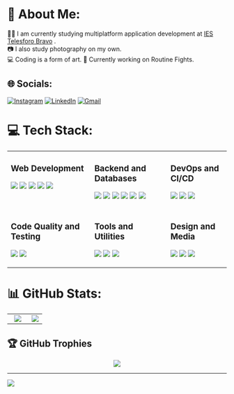 # 💫 About Me:
✍🏻 I am currently studying multiplatform application development at <a href="https://www3.gobiernodecanarias.org/medusa/edublog/iespuertodelacruztelesforobravo/">IES Telesforo Bravo</a> .<br>
📷 I also study photography on my own.<br/>
💻 Coding is a form of art.
🚧 Currently working on Routine Fights.


## 🌐 Socials:
[![Instagram](https://img.shields.io/badge/Instagram-%23E4405F.svg?logo=Instagram&logoColor=white)](https://instagram.com/jonaykb_) [![LinkedIn](https://img.shields.io/badge/LinkedIn-%230077B5.svg?logo=linkedin&logoColor=white)](https://www.linkedin.com/in/jonay-contreras-rodriguez-41164430a/) [![Gmail](https://img.shields.io/badge/Gmail-%23FF0000.svg?logo=gmail&logoColor=white)](mailto:jonaykb@gmail.com)

# 💻 Tech Stack:
<div align="center">
  <table>
    <!-- Primera fila -->
    <tr>
      <td style="max-width: 300px; vertical-align: top;">
        <h3>Web Development</h3>
        <p>
          <img src="https://img.shields.io/badge/javascript-%23323330.svg?style=for-the-badge&logo=javascript&logoColor=%23F7DF1E"/>
          <img src="https://img.shields.io/badge/react-%2320232a.svg?style=for-the-badge&logo=react&logoColor=%2361DAFB"/>
          <img src="https://img.shields.io/badge/node.js-6DA55F?style=for-the-badge&logo=node.js&logoColor=white"/>
          <img src="https://img.shields.io/badge/bootstrap-%238511FA.svg?style=for-the-badge&logo=bootstrap&logoColor=white"/>
          <img src="https://img.shields.io/badge/angular.js-%23E23237.svg?style=for-the-badge&logo=angularjs&logoColor=white"/>
        </p>
      </td>
      <td style="max-width: 300px; vertical-align: top;">
        <h3>Backend and Databases</h3>
        <p>
          <img src="https://img.shields.io/badge/spring-%236DB33F.svg?style=for-the-badge&logo=spring&logoColor=white"/>
          <img src="https://img.shields.io/badge/apache%20tomcat-%23F8DC75.svg?style=for-the-badge&logo=apache-tomcat&logoColor=black"/>
          <img src="https://img.shields.io/badge/MongoDB-%234ea94b.svg?style=for-the-badge&logo=mongodb&logoColor=white"/>
          <img src="https://img.shields.io/badge/mysql-4479A1.svg?style=for-the-badge&logo=mysql&logoColor=white"/>
          <img src="https://img.shields.io/badge/sqlite-%2307405e.svg?style=for-the-badge&logo=sqlite&logoColor=white"/>
          <img src="https://img.shields.io/badge/Hibernate-59666C?style=for-the-badge&logo=Hibernate&logoColor=white"/>
        </p>
      </td>
      <td style="max-width: 300px; vertical-align: top;">
        <h3>DevOps and CI/CD</h3>
        <p>
          <img src="https://img.shields.io/badge/github%20actions-%232671E5.svg?style=for-the-badge&logo=githubactions&logoColor=white"/>
          <img src="https://img.shields.io/badge/NPM-%23CB3837.svg?style=for-the-badge&logo=npm&logoColor=white"/>
          <img src="https://img.shields.io/badge/Postman-FF6C37?style=for-the-badge&logo=postman&logoColor=white"/>
        </p>
      </td>
    </tr>
    <!-- Segunda fila -->
    <tr>
      <td style="max-width: 300px; vertical-align: top;">
        <h3>Code Quality and Testing</h3>
        <p>
          <img src="https://img.shields.io/badge/-Swagger-%23Clojure?style=for-the-badge&logo=swagger&logoColor=white"/>
          <img src="https://img.shields.io/badge/SonarLint-CB2029?style=for-the-badge&logo=SONARLINT&logoColor=white"/>
        </p>
      </td>
      <td style="max-width: 300px; vertical-align: top;">
        <h3>Tools and Utilities</h3>
        <p>
          <img src="https://img.shields.io/badge/PowerShell-%235391FE.svg?style=for-the-badge&logo=powershell&logoColor=white"/>
          <img src="https://img.shields.io/badge/Windows%20Terminal-%234D4D4D.svg?style=for-the-badge&logo=windows-terminal&logoColor=white"/>
          <img src="https://img.shields.io/badge/github-%23121011.svg?style=for-the-badge&logo=github&logoColor=white"/>
        </p>
      </td>
      <td style="max-width: 300px; vertical-align: top;">
        <h3>Design and Media</h3>
        <p>
          <img src="https://img.shields.io/badge/adobe%20photoshop-%2331A8FF.svg?style=for-the-badge&logo=adobe%20photoshop&logoColor=white"/>
          <img src="https://img.shields.io/badge/Adobe%20Lightroom-31A8FF.svg?style=for-the-badge&logo=Adobe%20Lightroom&logoColor=white"/>
          <img src="https://img.shields.io/badge/Adobe%20Creative%20Cloud-DA1F26.svg?style=for-the-badge&logo=Adobe%20Creative%20Cloud&logoColor=white"/>
        </p>
      </td>
    </tr>
  </table>
</div>



# 📊 GitHub Stats:
<table width="100%" align="center">
  <td width="60%" align="center">
    
  <img src="https://github-readme-streak-stats.herokuapp.com/?user=JonayKB&theme=radical&hide_border=false"/>

  </td>
  <td width="40%" align="center">
  <img src="https://github-readme-stats.vercel.app/api/top-langs/?username=JonayKB&theme=radical&hide_border=false&include_all_commits=true&count_private=true"/>
    
  </td>
</table>

## 🏆 GitHub Trophies
<div align="center">
  <img src="https://github-profile-trophy.vercel.app/?username=jonaykb&row=1&column=4&theme=radical&no-frame=false&no-bg=true&margin-w=10"/>
  
</div>



---
[![](https://visitcount.itsvg.in/api?id=JonayKB&icon=0&color=5)](https://visitcount.itsvg.in)

<!-- Proudly created with GPRM ( https://gprm.itsvg.in ) -->
